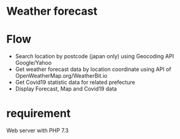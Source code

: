 # Weather forecast 

# Flow

- Search location by postcode (japan only) using Geocoding API Google/Yahoo 
- Get weather forecast data by location coordinate using API of OpenWeatherMap.org/WeatherBit.io
- Get Covid19 statistic data for related prefecture
- Display Forecast, Map and Covid19 data  

# requirement

Web server with PHP 7.3